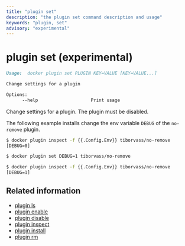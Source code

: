 ```yaml
---
title: "plugin set"
description: "the plugin set command description and usage"
keywords: "plugin, set"
advisory: "experimental"
---
```


<!-- This file is maintained within the docker/docker Github
     repository at https://github.com/docker/docker/. Make all
     pull requests against that repo. If you see this file in
     another repository, consider it read-only there, as it will
     periodically be overwritten by the definitive file. Pull
     requests which include edits to this file in other repositories
     will be rejected.
-->

# plugin set (experimental)

```markdown
Usage:  docker plugin set PLUGIN KEY=VALUE [KEY=VALUE...]

Change settings for a plugin

Options:
      --help                    Print usage
```

Change settings for a plugin. The plugin must be disabled.


The following example installs change the env variable `DEBUG` of the
`no-remove` plugin.

```bash
$ docker plugin inspect -f {{.Config.Env}} tiborvass/no-remove
[DEBUG=0]

$ docker plugin set DEBUG=1 tiborvass/no-remove

$ docker plugin inspect -f {{.Config.Env}} tiborvass/no-remove
[DEBUG=1]
```

## Related information

* [plugin ls](plugin_ls.md)
* [plugin enable](plugin_enable.md)
* [plugin disable](plugin_disable.md)
* [plugin inspect](plugin_inspect.md)
* [plugin install](plugin_install.md)
* [plugin rm](plugin_rm.md)
